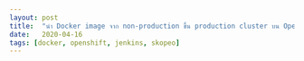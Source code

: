 ```yaml
---
layout: post
title:  "นำ Docker image จาก non-production ขึ้น production cluster บน OpenShift"
date:   2020-04-16
tags: [docker, openshift, jenkins, skopeo]
---
```


